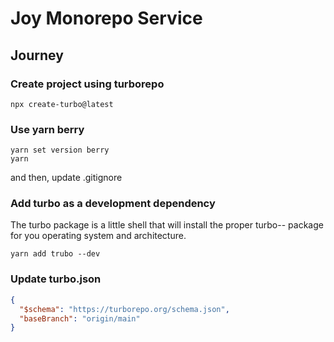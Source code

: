 # Joy Monorepo Service

## Journey

### Create project using turborepo

```shell
npx create-turbo@latest
```

### Use yarn berry

```shell
yarn set version berry
yarn
```

and then, update .gitignore

### Add turbo as a development dependency

The turbo package is a little shell that will install the proper turbo-<os>-<arch> package for you operating system and architecture.

```shell
yarn add trubo --dev
```

### Update turbo.json

```json
{
  "$schema": "https://turborepo.org/schema.json",
  "baseBranch": "origin/main"
}
```
